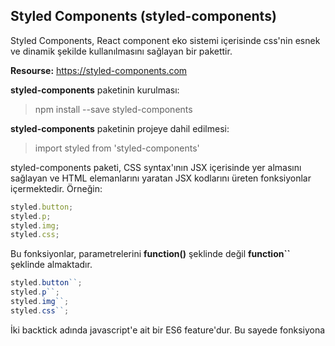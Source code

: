 ## Styled Components (styled-components)

Styled Components, React component eko sistemi içerisinde css'nin esnek ve dinamik şekilde kullanılmasını sağlayan bir pakettir.

**Resourse:** https://styled-components.com

**styled-components** paketinin kurulması:

> npm install --save styled-components

**styled-components** paketinin projeye dahil edilmesi:

> import styled from 'styled-components'

styled-components paketi, CSS syntax'ının JSX içerisinde yer almasını sağlayan ve HTML elemanlarını yaratan JSX kodlarını üreten fonksiyonlar içermektedir. Örneğin:

```javascript
styled.button;
styled.p;
styled.img;
styled.css;
```

Bu fonksiyonlar, parametrelerini **function()** şeklinde değil **function``** şeklinde almaktadır.

```javascript
styled.button``;
styled.p``;
styled.img``;
styled.css``;
```

İki backtick <Tagged Template Literal> adında javascript'e ait bir ES6 feature'dur. Bu sayede fonksiyona <template literal> gönderilmekte, javascript bunu ve içindeki _interpolation_'ları pars etmekte ve fonksiyonu öyle çağırmaktadır. _Bactick içinde **>{}** kullanımı_

> _Tagged Template Literal içinde javascript interpolation:_ string içinde javascript kodu olmasıdır. javascript kodu >{} içinde yazılır, ancak string normal tırnak değil backtick içinde olmalıdır. Örnek : `This string includes some interpolations: >{key} ve >{()=> a+b;} `

Örneğin aşağıda <styled.button> bir fonksiyondur, button tipinde DOM objesi yaratan JSX kodu üretmektedir. Bu button'un stilini backtick içerisinde belirteceğiz. _Dikkat: css property'leri normal css dosyasında olduğu gibi aynen belirtebiliyoruz. (Tırnaklar yok, sonunda noktalı virgüller var.)_

```javascript
const Button = styled.button`
  background: transparent;
  border-radius: 3px;
  border: 2px solid palevioletred;
  color: palevioletred;
  margin: 0 1em;
  padding: 0.25em 1em;
`;
```

Bu styled butona parametre gönderebiliyoruz. Bu parametreleri **props** ile alıyoruz, backtick içinde olduğumuz için javascript komutlarını **>{}** içinde kullanıyoruz (interpolation). `>{props => javascript command for props.something}`. Bu javascript içinde tekrar css property'leri belirtmek için de styled paketinde yer alan css fonksiyonunu **css``** kullanıyoruz.

Aşağıdaki örnekte styled bir button ve styled div oluşturulmuştur.

```javascript
import styled, { css, keyframes } from 'styled-components'
const fadeIn = keyframes`
    0% { opacity: 0; }
    100% { opacity: 1; }
`
const Button = styled.button`
  background: transparent;
  border: 2px solid palevioletred;
  color: palevioletred;
  margin: >{props => props.margin || "2rem"};
  padding: 0.25em 1em;

  border-radius: >{props => props.primary ? "3px" : "2px"}; // yöntem-1: props
  border-radius: >{{primary} => primary ? "3px" : "2px"}; // yöntem-2: destruction

  animation: 2s >{fadeIn} ease-in;

  >{props => props.primary && css`
    background: palevioletred;
    color: white;
  `}

  :hover {
      outline: none;
      color: lightblue;
  }

  // diğer styled componenti etkileme
  >{Container}:hover {
      color: red;
  }
`;

const Container = styled.div`
  text-align: center;

  // diğer styled componenti etkileme
  &:hover >{Button} {
      color: red;
  }
`

render(
  <Container>
    <Button onClick={}>Normal Button</Button>
    <Button primary>Primary Button</Button>
  </Container>
);
```

- App render edilip html source'a bakıldığında <button class="sc-bDDvas ErkjjY"> şeklinde sınıflar yaratıldığını, bu sınıflara ait css tanımlamalarında (html head içerisinde) girdiğimiz ilgli css parametrelerini görürüz.
- styled-components bize esneklik sunmaktadır.
- styled içinde psuedo selector'leri normal css'de olduğu gibi hatta scss'ye benzeyen nested yapıda kullanabilmekteyiz.
- yaratılan styled component, import edildiği programın her yerinde aynı şekilde kullanılabilmektedir.

Örnek bir styled paragraph yaratalım, başka bir dosyada import ederek kullanalım.

```javascript
// StyledParagraph.js
import styled from "styled-components"
const StyledParagraph = styled.p`
  color: >aaa;
`
export default StyledParagraph;
// main.js
import StyledParagraph from "path-to-StyledParagraph"
const MyComponent = () {
    return (
        <StyledParagraph> My Color is #aaa </StyledParagraph>
    )
}
```

Örnek bir styled div yaratalım, başka bir dosyada import ederek kullanalım.

```javascript
// Wrapper.js
import styled from "styled-components"
export default styled.div`
  margin: 0;
  padding: 30px;

  p {
      font-size: 1rem;
  }

  & .big {
      font-size: 2rem;
  }
`
// main.js
import Wrapper from "path-to-Wrapper"
cons name = "ipikuka"
const MyComponent = () {
    return (
        <Wrapper>
            <p>My Name is {name}</p>
            <p className="big">My big Name is {name}</p>
        </Wrapper>
    )
}
```

Styled Fonksiyonu ve Component aynı dosyada da yer alabilir.

```javascript
// App.js
import styled from "styled-components"
const Wrapper = styled.div`
  margin: 0;
  padding: 30px;
`
const MyComponent = () {
    return (
        <Wrapper>
            <p>My Name is {name}</p>
        </Wrapper>
    )
}
```

Örnek bir styled component daha:

```javascript
// Button.js
import React from "react"
import styled from "styled-components"
const StyledButton = styled.button`
  font-size: 2rem;
  color: >{props => props.primary ? "red" : "#fff"};
`
const Button = ({ children, primary}) {
    return (
        <StyledButton primary={primary}>
            { children }
        </StyledButton>
    );
}
export default Button;

// App.js'deki import satırı ve Button isimli styled componentin çağrılması
import Button from "path-to-Button"
<Button primary>My Button</Button>
```

**attrs fonksiyonu**
Örneğin styled bir a DOM objesi oluşturan Link isminde bir styled component yaratalım. Bütün a'lar target="\_blank" ise bunu Link'e taşıyabiliriz.

```javascript
// const Link = styled.a``
// const Link = styled.a.attrs()``
const Link = styled.a.attrs(props=>{
    target = "_blank"
})`
    color: violet;
    font-size: 1rem;
`
const MyApp = () => {
    return (
        <>
            <!--  Link'te target prop'unu yazmaya gerek kalmadı. -->
            <Link href="www.gooogle.com">
                Link to google
            </Link>
        </>
    )
}

```

Bir styled component'in tagged template literal içerisinde **>{}** kullanarak her türlü javascript kodunu yazabiliriz.

```javascript
const PaginationWrapper = styled.div`
  display: flex;
  width: 100%;
  justify-content: >{ props =>
    if (page === "first") return "flex-end"
    else if (page === "middle") return "space-between"
    else return "flex-start"
  }
`
const MyPaginationComponent = () => {
    let page_description = some-logic-to-if-current-page-is-first-middle-last
    <PaginationWrapper page={page_description}>
        {some-logic-if-Prev-Button-is-Needed}
        <Button>Prev<Button>
        {some-logic-if-Next-Button-is-Needed}
        <Button>Next<Button>
    </PaginationWrapper>
}

```

## Extending the styled component

Bir styled component'i `styled() constructor` ile inherit ederek başka bir styled component yaratabiliriz. Yeni özellikler ekleyerek ya da mevcut özellikleri override yaparak extend edebiliriz.

```javascript
// App.js
const SuperStyledButton = styled(StyledButton)`
  font-size: 2.5rem;
  color: >{props => props.primary ? "red" : "#fff"}; 
`;
```

## Theming with styled-component

Öncelikle bütün projeyi ya da web application'ı etkilemesini istediğimiz css'yi yaratalım. (css reset olayı). Styled component paketi bunun için **createGlobalStyle** fonksiyonu sağlamaktadır.

```javascript
// GlobalStyle.js
import { createGlobalStyle } from "styled-components"
const GlobalStyle = createGlobalStyle`
  html {
    height: 100%;
  }
  * {
    padding: 0;
    margin: 0;
  }
`
export default GlobalStyle

// index.js
...
import GlobalStyle from "./theme/GlobalStyle"
const root = document.getElementById("root")
...
ReactDOM.render (
  <>
    <GlobalStyle />
    <App />
  </>,
  root
)
```

Styled Components paketi bize bir **Theme Provider** sunmaktadır. Theme Provider, bir react context API sağlamakta ve theme objesini etki alanındaki tüm componentlere ulaştırmaktadır. Dolayısıyla örneğin **HeaderText** componenti **theme** bilgisine ulaşabilmektedir.

```javascript
// App.js
import React from "react";
import { ThemeProvider } from "styled-components";
import Wrapper from "./components/Wrapper";
import HeaderText from "./components/HeaderText";
const theme = {
  font: "calibri",
};
export default () => {
  <ThemeProvider theme={theme}>
    <Wrapper>
      <HeaderText>I am the Header</HeaderText>
      <p>My Name is {name}</p>
    </Wrapper>
  </ThemeProvider>;
};

// HeaderText.js
import styled from "styled-components";
const HeaderText = styled.h1`
  font-family: >{props => props.theme.font};
`;
```

Theme objesini başka bir dosyada oluşturup import edebiliriz.

```javascript
// theme.js
export default {
  colors: {
    main: "#aaa",
    dark: "#aaa",
    light: "#aaa",
    lighter: "#aaa",
    text: "#aaa",
    link: "#aaa",
  },
  fontSizes: {
    small: "1rem",
    medium: "2rem",
    big: "3rem",
  },
  mediaQueries: {
    "below-768": "only screen and (max-width: 768px)",
  }
}

// App.js
import Theme from "./theme/theme"
export default () => {
    <ThemeProvider theme={Theme}>
        <Wrapper>
            <HeaderText>I am the Header</HeaderText>
            <p>My Name is {name}</p>
        </Wrapper>
    </ThemeProvider>
}

// HeaderText.js, forexample
import styled from "styled-components"
const HeaderText = styled.h1`
  color: >{props => props.theme.colors.dark};
  @media >{props => props.theme.mediaQueries["below-768"]} {  // dash olduğu için []
    color: >{props => props.theme.colors.light};
  }
`

```

- Birden fazla **theme** objesi yaratabiliriz. Theme objesinin içerisinde css attribute şeklinde key'ler kullanmak zorunda değiliz. ThemeProvider'ın sağladığı theme propunu ilgili styled component içinde `props.theme.anyKey` şeklinde karşılamamız gerekir.
- Birden fazla ve farklı theme propu kullanan **Theme Provider** kullanabiliriz. Theme Provider sadece kapsadığı componentlerde geçerlidir. **Hatta ThemeProvider'lar nested bile olabilir.**

```javascript
// App.js
import React from "react";
import { ThemeProvider } from "styled-components";
import Wrapper from "./components/Wrapper";
import HeaderText from "./components/HeaderText";
const theme1 = { anyKey: "calibri" };
const theme2 = { anyKey: "arial" };
export default () => {
  <Wrapper>
    <ThemeProvider theme={theme1}>
      <HeaderText>I am the Header</HeaderText>
      <p>My Name is {name}</p>
    </ThemeProvider>
    <ThemeProvider theme={theme2}>
      <HeaderText font="arial">I am the Header</HeaderText>
      <p>My Name is {name}</p>
    </ThemeProvider>
  </Wrapper>;
};
// HeaderText.js
import styled from "styled-components";
const HeaderText = styled.h1`
  font-family: >{props => props.font ? props.font : props.theme.anyKey};
`;
```

**defaultProps** ile styled componente _default theme_ atayabiliriz. Örneğin aşağıdaki buton, _ThemeProvider kapsama alanında ise_ provider'ın sağladığı theme'den, _kapsama alanında değilse_ defaultProps'un sağladığı theme'den bilgileri alacaktır.

```javascript
const Button = styled.button`
  font-size: 1em;
  color: >{props => props.theme.main};
  border: 2px solid >{props => props.theme.main};
`;
Button.defaultProps = {
  theme: {
    main: "palevioletred",
  },
};
```

ThemeProvider'ın theme propuna bir fonksiyon da atayabiliriz. Örneğin aşağıda Theme objesini alıp içindeki key value parametrelerini yer değiştiren _invertTheme_ adında bir fonksiyon tanımlanmıştır. Ayrıca ThemeProvider için nested bir örnek sunulmuştur.

```javascript
const Button = styled.button`
  color: >{props => props.theme.fg};
  border: 2px solid >{props => props.theme.fg};
  background: >{props => props.theme.bg};
  font-size: 1em;
`;

const theme = {
  fg: "palevioletred",
  bg: "white",
};

// key value parametrelerini yer değiştiren fonksiyon
const invertTheme = ({ fg, bg }) => ({
  fg: bg,
  bg: fg,
});

render(
  <ThemeProvider theme={theme}>
    <div>
      <Button>Default Theme</Button>

      <ThemeProvider theme={invertTheme}>
        <Button>Inverted Theme</Button>
      </ThemeProvider>
    </div>
  </ThemeProvider>
);
```

ThemeProvider'ın sağladığı theme propuna _styled component dışından da_ ulaşabiliriz. Bunun için iki yöntem vardır:

- **1)** styled-components paketinin sağladığı _withTheme_ ile
- **2)** react'ın kendi sağladığı _useContext_ hook kullanarak styled-components paketinin sağladığı _ThemeContext_ ile

```javascript
// class component
import { withTheme } from 'styled-components';
class MyComponent extends React.Component {
  render() {
    console.log('Current theme: ', this.props.theme);
    // ...
  }
}

// function component
export default withTheme(MyComponent);
import { withTheme } from 'styled-components';
const MyComponent = () => {
  return {
    console.log('Current theme: ', this.props.theme);
  }
}
export default withTheme(MyComponent);

// useContext Hook ile
import { useContext } from 'react';
import { ThemeContext } from 'styled-components';
const MyComponent = () => {
  const themeContext = useContext(ThemeContext);
  console.log('Current theme: ', themeContext);
  // ...
}
```

**The theme prop**

Theme objesini ThemeProvider kullanmadan da ilgili styled componente theme propu ile gönderebiliyoruz. Theme propu bir object kabul ettiği için çift curly brace kullandığımıza dikkat edelim. **theme={{ key: value, ...}}** Ayrıca ThemeProvider'ın kapsama alanındaki styled component'in theme propu ile ThemeProvider'ın sağladığı theme üzerine override yazılabilir.

```javascript
// Define our button
const Button = styled.button`
  font-size: 1em;
  color: >{props => props.theme.main};
  border: 2px solid >{props => props.theme.main};
`;

const theme = {
  main: "mediumseagreen",
};

render(
  <div>
    <Button theme={{ main: "royalblue" }}>Ad hoc theme</Button>
    <ThemeProvider theme={theme}>
      <div>
        <Button>Themed</Button>
        <Button theme={{ main: "darkorange" }}>Overridden</Button>
      </div>
    </ThemeProvider>
  </div>
);
```
